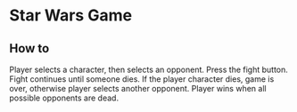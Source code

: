 # Star Wars Game

## How to

Player selects a character, then selects an opponent. Press the fight button. Fight continues until someone dies. If the player character dies, game is over, otherwise player selects another opponent. Player wins when all possible opponents are dead.